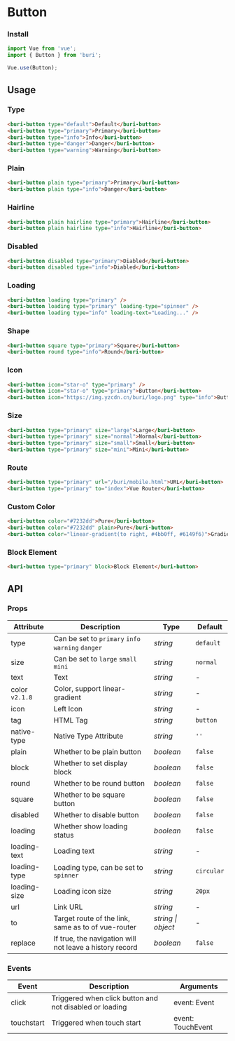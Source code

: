 # Button

### Install

``` javascript
import Vue from 'vue';
import { Button } from 'buri';

Vue.use(Button);
```

## Usage

### Type

```html
<buri-button type="default">Default</buri-button>
<buri-button type="primary">Primary</buri-button>
<buri-button type="info">Info</buri-button>
<buri-button type="danger">Danger</buri-button>
<buri-button type="warning">Warning</buri-button>
```

### Plain

```html
<buri-button plain type="primary">Primary</buri-button>
<buri-button plain type="info">Danger</buri-button>
```

### Hairline

```html
<buri-button plain hairline type="primary">Hairline</buri-button>
<buri-button plain hairline type="info">Hairline</buri-button>
```

### Disabled

```html
<buri-button disabled type="primary">Diabled</buri-button>
<buri-button disabled type="info">Diabled</buri-button>
```

### Loading

```html 
<buri-button loading type="primary" />
<buri-button loading type="primary" loading-type="spinner" />
<buri-button loading type="info" loading-text="Loading..." />
```

### Shape

```html 
<buri-button square type="primary">Square</buri-button>
<buri-button round type="info">Round</buri-button>
```

### Icon

```html 
<buri-button icon="star-o" type="primary" />
<buri-button icon="star-o" type="primary">Button</buri-button>
<buri-button icon="https://img.yzcdn.cn/buri/logo.png" type="info">Button</buri-button>
```

### Size

```html 
<buri-button type="primary" size="large">Large</buri-button>
<buri-button type="primary" size="normal">Normal</buri-button>
<buri-button type="primary" size="small">Small</buri-button>
<buri-button type="primary" size="mini">Mini</buri-button>
```

### Route

```html
<buri-button type="primary" url="/buri/mobile.html">URL</buri-button>
<buri-button type="primary" to="index">Vue Router</buri-button>
```

### Custom Color

```html
<buri-button color="#7232dd">Pure</buri-button>
<buri-button color="#7232dd" plain>Pure</buri-button>
<buri-button color="linear-gradient(to right, #4bb0ff, #6149f6)">Gradient</buri-button>
```

### Block Element
```html
<buri-button type="primary" block>Block Element</buri-button>
```

## API

### Props

| Attribute | Description | Type | Default |
|------|------|------|------|
| type | Can be set to `primary` `info` `warning` `danger` | *string* | `default` |
| size | Can be set to `large` `small` `mini` | *string* | `normal` |
| text | Text | *string* | - |
| color `v2.1.8` | Color, support linear-gradient | *string* | - |
| icon | Left Icon | *string* | - |
| tag | HTML Tag | *string* | `button` |
| native-type | Native Type Attribute | *string* | `''` |
| plain | Whether to be plain button | *boolean* | `false` |
| block | Whether to set display block | *boolean* | `false` |
| round | Whether to be round button | *boolean* | `false` |
| square | Whether to be square button | *boolean* | `false` |
| disabled | Whether to disable button | *boolean* | `false` |
| loading | Whether show loading status | *boolean* | `false` |
| loading-text | Loading text | *string* | - |
| loading-type | Loading type, can be set to `spinner` | *string* | `circular` |
| loading-size | Loading icon size | *string* | `20px` |
| url | Link URL | *string* | - |
| to | Target route of the link, same as to of vue-router | *string \| object* | - |
| replace | If true, the navigation will not leave a history record | *boolean* | `false` |

### Events

| Event | Description | Arguments |
|------|------|------|
| click | Triggered when click button and not disabled or loading | event: Event |
| touchstart | Triggered when touch start | event: TouchEvent |
